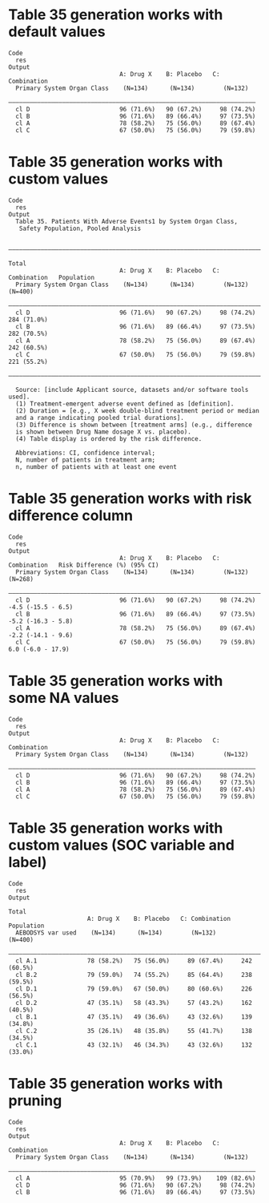 # Table 35 generation works with default values

    Code
      res
    Output
                                   A: Drug X    B: Placebo   C: Combination
      Primary System Organ Class    (N=134)      (N=134)        (N=132)    
      —————————————————————————————————————————————————————————————————————
      cl D                         96 (71.6%)   90 (67.2%)     98 (74.2%)  
      cl B                         96 (71.6%)   89 (66.4%)     97 (73.5%)  
      cl A                         78 (58.2%)   75 (56.0%)     89 (67.4%)  
      cl C                         67 (50.0%)   75 (56.0%)     79 (59.8%)  

# Table 35 generation works with custom values

    Code
      res
    Output
      Table 35. Patients With Adverse Events1 by System Organ Class,
       Safety Population, Pooled Analysis
      
      ———————————————————————————————————————————————————————————————————————————————————
                                                                                 Total   
                                   A: Drug X    B: Placebo   C: Combination   Population 
      Primary System Organ Class    (N=134)      (N=134)        (N=132)         (N=400)  
      ———————————————————————————————————————————————————————————————————————————————————
      cl D                         96 (71.6%)   90 (67.2%)     98 (74.2%)     284 (71.0%)
      cl B                         96 (71.6%)   89 (66.4%)     97 (73.5%)     282 (70.5%)
      cl A                         78 (58.2%)   75 (56.0%)     89 (67.4%)     242 (60.5%)
      cl C                         67 (50.0%)   75 (56.0%)     79 (59.8%)     221 (55.2%)
      ———————————————————————————————————————————————————————————————————————————————————
      
      Source: [include Applicant source, datasets and/or software tools used].
      (1) Treatment-emergent adverse event defined as [definition].
      (2) Duration = [e.g., X week double-blind treatment period or median
      and a range indicating pooled trial durations].
      (3) Difference is shown between [treatment arms] (e.g., difference
      is shown between Drug Name dosage X vs. placebo).
      (4) Table display is ordered by the risk difference.
      
      Abbreviations: CI, confidence interval;
      N, number of patients in treatment arm;
      n, number of patients with at least one event

# Table 35 generation works with risk difference column

    Code
      res
    Output
                                   A: Drug X    B: Placebo   C: Combination   Risk Difference (%) (95% CI)
      Primary System Organ Class    (N=134)      (N=134)        (N=132)                 (N=268)           
      ————————————————————————————————————————————————————————————————————————————————————————————————————
      cl D                         96 (71.6%)   90 (67.2%)     98 (74.2%)          -4.5 (-15.5 - 6.5)     
      cl B                         96 (71.6%)   89 (66.4%)     97 (73.5%)          -5.2 (-16.3 - 5.8)     
      cl A                         78 (58.2%)   75 (56.0%)     89 (67.4%)          -2.2 (-14.1 - 9.6)     
      cl C                         67 (50.0%)   75 (56.0%)     79 (59.8%)          6.0 (-6.0 - 17.9)      

# Table 35 generation works with some NA values

    Code
      res
    Output
                                   A: Drug X    B: Placebo   C: Combination
      Primary System Organ Class    (N=134)      (N=134)        (N=132)    
      —————————————————————————————————————————————————————————————————————
      cl D                         96 (71.6%)   90 (67.2%)     98 (74.2%)  
      cl B                         96 (71.6%)   89 (66.4%)     97 (73.5%)  
      cl A                         78 (58.2%)   75 (56.0%)     89 (67.4%)  
      cl C                         67 (50.0%)   75 (56.0%)     79 (59.8%)  

# Table 35 generation works with custom values (SOC variable and label)

    Code
      res
    Output
                                                                        Total   
                          A: Drug X    B: Placebo   C: Combination   Population 
      AEBODSYS var used    (N=134)      (N=134)        (N=132)         (N=400)  
      ——————————————————————————————————————————————————————————————————————————
      cl A.1              78 (58.2%)   75 (56.0%)     89 (67.4%)     242 (60.5%)
      cl B.2              79 (59.0%)   74 (55.2%)     85 (64.4%)     238 (59.5%)
      cl D.1              79 (59.0%)   67 (50.0%)     80 (60.6%)     226 (56.5%)
      cl D.2              47 (35.1%)   58 (43.3%)     57 (43.2%)     162 (40.5%)
      cl B.1              47 (35.1%)   49 (36.6%)     43 (32.6%)     139 (34.8%)
      cl C.2              35 (26.1%)   48 (35.8%)     55 (41.7%)     138 (34.5%)
      cl C.1              43 (32.1%)   46 (34.3%)     43 (32.6%)     132 (33.0%)

# Table 35 generation works with pruning

    Code
      res
    Output
                                   A: Drug X    B: Placebo   C: Combination
      Primary System Organ Class    (N=134)      (N=134)        (N=132)    
      —————————————————————————————————————————————————————————————————————
      cl A                         95 (70.9%)   99 (73.9%)    109 (82.6%)  
      cl D                         96 (71.6%)   90 (67.2%)     98 (74.2%)  
      cl B                         96 (71.6%)   89 (66.4%)     97 (73.5%)  

